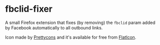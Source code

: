 # fbclid-fixer

A small Firefox extension that fixes (by removing) the `fbclid` param added by Facebook automatically to all outbound links.

Icon made by [Prettycons](https://rbx_www.flaticon.com/authors/prettycons) and it's available for free from [FlatIcon](https://www.flaticon.com/free-icon/location_811222).

